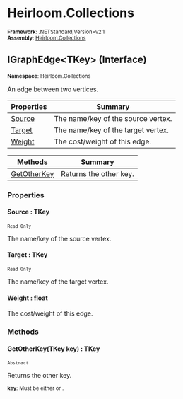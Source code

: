# Heirloom.Collections

<small>**Framework**: .NETStandard,Version=v2.1</small>  
<small>**Assembly**: [Heirloom.Collections](../Heirloom.Collections/Heirloom.Collections.md)</small>  

## IGraphEdge\<TKey> (Interface)
<small>**Namespace**: Heirloom.Collections</sub></small>  

An edge between two vertices.

| Properties             | Summary                            |
|------------------------|------------------------------------|
| [Source](#SOU993FEDB1) | The name/key of the source vertex. |
| [Target](#TARDEB13919) | The name/key of the target vertex. |
| [Weight](#WEIE098BAB2) | The cost/weight of this edge.      |

| Methods                     | Summary                |
|-----------------------------|------------------------|
| [GetOtherKey](#GET2FB41C95) | Returns the other key. |

### Properties

#### <a name="SOU993FEDB1"></a>Source : TKey

<small>`Read Only`</small>

The name/key of the source vertex.

#### <a name="TARDEB13919"></a>Target : TKey

<small>`Read Only`</small>

The name/key of the target vertex.

#### <a name="WEIE098BAB2"></a>Weight : float


The cost/weight of this edge.

### Methods

#### <a name="GET2FB41C95"></a>GetOtherKey(TKey key) : TKey
<small>`Abstract`</small>

Returns the other key.

<small>**key**: <param name="key"> Must be either <see cref="P:Heirloom.Collections.IGraphEdge`1.Source" /> or <see cref="P:Heirloom.Collections.IGraphEdge`1.Target" />. </param></small>  

